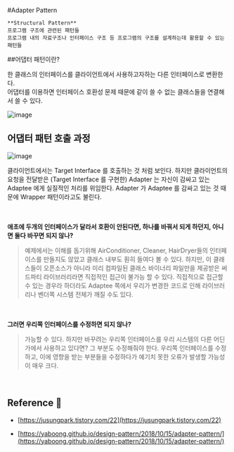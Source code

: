 #Adapter Pattern

```
**Structural Pattern**   
프로그램 구조에 관련된 패턴들
프로그램 내의 자료구조나 인터페이스 구조 등 프로그램의 구조를 설계하는데 활용할 수 있는 패턴들
```

##어댑터 패턴이란?

한 클래스의 인터페이스를 클라이언트에서 사용하고자하는 다른 인터페이스로 변환한다.  
어댑터를 이용하면 인터페이스 호환성 문제 때문에 같이 쓸 수 없는 클래스들을 연결해서 쓸 수 있다.  



![image](https://t1.daumcdn.net/cfile/tistory/24231F4C575EACA210)



## 어댑터 패턴 호출 과정


![image](https://s3.ap-northeast-2.amazonaws.com/yaboong-blog-static-resources/diagram/adapter-pattern-2.png)


클라이언트에서는 Target Interface 를 호출하는 것 처럼 보인다. 하지만 클라이언트의 요청을 전달받은 (Target Interface 를 구현한) Adapter 는 자신이 감싸고 있는 Adaptee 에게 실질적인 처리를 위임한다. Adapter 가 Adaptee 를 감싸고 있는 것 때문에 Wrapper 패턴이라고도 불린다.



　  



**애초에 두개의 인터페이스가 달라서 호환이 안된다면, 하나를 바꿔서 되게 하던지, 아니면 둘다 바꾸면 되지 않나?**

> 예제에서는 이해를 돕기위해 AirConditioner, Cleaner, HairDryer들의 인터페이스를 만들지도 않았고 클래스 내부도 훤히 들여다 볼 수 있다. 하지만, 이 클래스들이 오픈소스가 아니라 미리 컴파일된 클래스 바이너리 파일만을 제공받은 써드파티 라이브러리라면 직접적인 접근이 불가능 할 수 있다. 직접적으로 접근할 수 있는 경우라 하더라도 Adaptee 쪽에서 우리가 변경한 코드로 인해 라이브러리나 벤더쪽 시스템 전체가 깨질 수도 있다.


　


**그러면 우리쪽 인터페이스를 수정하면 되지 않나?**

>가능할 수 있다. 하지만 바꾸려는 우리쪽 인터페이스를 우리 시스템의 다른 어딘가에서 사용하고 있다면? 그 부분도 수정해줘야 한다. 우리쪽 인터페이스를 수정하고, 이에 영향을 받는 부분들을 수정하다가 예기치 못한 오류가 발생할 가능성이 매우 크다.



　


## Reference :pushpin:

* [https://jusungpark.tistory.com/22](https://jusungpark.tistory.com/22)

* [https://yaboong.github.io/design-pattern/2018/10/15/adapter-pattern/](https://yaboong.github.io/design-pattern/2018/10/15/adapter-pattern/)
